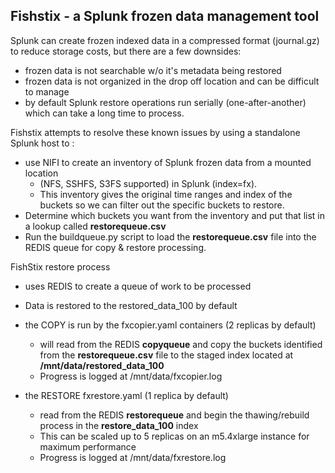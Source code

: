 ## Fishstix - a Splunk frozen data management tool

Splunk can create frozen indexed data in a compressed format (journal.gz) to reduce storage costs, but there are a few downsides:

 - frozen data is not searchable w/o it's metadata being restored
 - frozen data is not organized in the drop off location and can be
   difficult to manage
 - by default Splunk restore operations run serially (one-after-another)
   which can take a long time to process.

Fishstix attempts to resolve these known issues by using a standalone Splunk host to : 

 - use NIFI to create an inventory of Splunk frozen data from a mounted
    location 
	 - (NFS, SSHFS, S3FS supported) in Splunk (index=fx).
	 - This inventory gives the original time ranges and index of the
    buckets so we can filter out the specific buckets to restore.
 - Determine which buckets you want from the inventory and put that
    list in a lookup called **restorequeue.csv**
 - Run the buildqueue.py script to load the **restorequeue.csv** file into the REDIS
    queue for copy & restore processing.

FishStix restore process
 - uses REDIS to create a queue of work to be processed
 - Data is restored to the restored_data_100 by default

 - the COPY is run by the fxcopier.yaml containers (2 replicas by default)
	 - will read from the REDIS **copyqueue** and copy the buckets identified from
   the **restorequeue.csv** file to the staged index located at
   **/mnt/data/restored_data_100**
	 - Progress is logged at /mnt/data/fxcopier.log
 - the RESTORE fxrestore.yaml (1 replica by default)
	 -  read from the REDIS **restorequeue** and begin the thawing/rebuild process in the **restore_data_100** index
	 - This can be scaled up to 5 replicas on an m5.4xlarge instance for
   maximum performance
    - Progress is logged at /mnt/data/fxrestore.log


